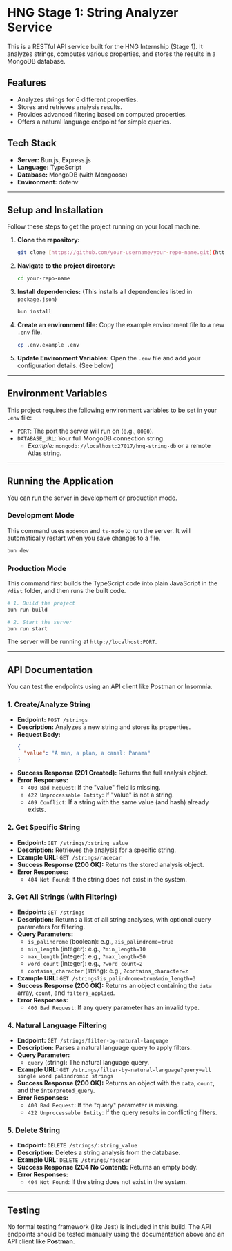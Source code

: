 # HNG Stage 1: String Analyzer Service

This is a RESTful API service built for the HNG Internship (Stage 1). It analyzes strings, computes various properties, and stores the results in a MongoDB database.

## Features

* Analyzes strings for 6 different properties.
* Stores and retrieves analysis results.
* Provides advanced filtering based on computed properties.
* Offers a natural language endpoint for simple queries.

## Tech Stack

* **Server:** Bun.js, Express.js
* **Language:** TypeScript
* **Database:** MongoDB (with Mongoose)
* **Environment:** dotenv

---

## Setup and Installation

Follow these steps to get the project running on your local machine.

1.  **Clone the repository:**
    ```bash
    git clone [https://github.com/your-username/your-repo-name.git](https://github.com/your-username/your-repo-name.git)
    ```

2.  **Navigate to the project directory:**
    ```bash
    cd your-repo-name
    ```

3.  **Install dependencies:**
    (This installs all dependencies listed in `package.json`)
    ```bash
    bun install
    ```

4.  **Create an environment file:**
    Copy the example environment file to a new `.env` file.
    ```bash
    cp .env.example .env
    ```

5.  **Update Environment Variables:**
    Open the `.env` file and add your configuration details. (See below)

---

## Environment Variables

This project requires the following environment variables to be set in your `.env` file:

* `PORT`: The port the server will run on (e.g., `8080`).
* `DATABASE_URL`: Your full MongoDB connection string.
    * *Example:* `mongodb://localhost:27017/hng-string-db` or a remote Atlas string.

---

## Running the Application

You can run the server in development or production mode.

### Development Mode

This command uses `nodemon` and `ts-node` to run the server. It will automatically restart when you save changes to a file.

```bash
bun dev
```

### Production Mode

This command first builds the TypeScript code into plain JavaScript in the `/dist` folder, and then runs the built code.

```bash
# 1. Build the project
bun run build

# 2. Start the server
bun run start
```

The server will be running at `http://localhost:PORT`.

---

## API Documentation

You can test the endpoints using an API client like Postman or Insomnia.

### 1. Create/Analyze String

* **Endpoint:** `POST /strings`
* **Description:** Analyzes a new string and stores its properties.
* **Request Body:**
    ```json
    {
      "value": "A man, a plan, a canal: Panama"
    }
    ```
* **Success Response (201 Created):**
    Returns the full analysis object.
* **Error Responses:**
    * `400 Bad Request`: If the "value" field is missing.
    * `422 Unprocessable Entity`: If "value" is not a string.
    * `409 Conflict`: If a string with the same value (and hash) already exists.

### 2. Get Specific String

* **Endpoint:** `GET /strings/:string_value`
* **Description:** Retrieves the analysis for a specific string.
* **Example URL:** `GET /strings/racecar`
* **Success Response (200 OK):**
    Returns the stored analysis object.
* **Error Responses:**
    * `404 Not Found`: If the string does not exist in the system.

### 3. Get All Strings (with Filtering)

* **Endpoint:** `GET /strings`
* **Description:** Returns a list of all string analyses, with optional query parameters for filtering.
* **Query Parameters:**
    * `is_palindrome` (boolean): e.g., `?is_palindrome=true`
    * `min_length` (integer): e.g., `?min_length=10`
    * `max_length` (integer): e.g., `?max_length=50`
    * `word_count` (integer): e.g., `?word_count=2`
    * `contains_character` (string): e.g., `?contains_character=z`
* **Example URL:** `GET /strings?is_palindrome=true&min_length=3`
* **Success Response (200 OK):**
    Returns an object containing the `data` array, `count`, and `filters_applied`.
* **Error Responses:**
    * `400 Bad Request`: If any query parameter has an invalid type.

### 4. Natural Language Filtering

* **Endpoint:** `GET /strings/filter-by-natural-language`
* **Description:** Parses a natural language query to apply filters.
* **Query Parameter:**
    * `query` (string): The natural language query.
* **Example URL:** `GET /strings/filter-by-natural-language?query=all single word palindromic strings`
* **Success Response (200 OK):**
    Returns an object with the `data`, `count`, and the `interpreted_query`.
* **Error Responses:**
    * `400 Bad Request`: If the "query" parameter is missing.
    * `422 Unprocessable Entity`: If the query results in conflicting filters.

### 5. Delete String

* **Endpoint:** `DELETE /strings/:string_value`
* **Description:** Deletes a string analysis from the database.
* **Example URL:** `DELETE /strings/racecar`
* **Success Response (204 No Content):**
    Returns an empty body.
* **Error Responses:**
    * `404 Not Found`: If the string does not exist in the system.

---

## Testing

No formal testing framework (like Jest) is included in this build. The API endpoints should be tested manually using the documentation above and an API client like **Postman**.
